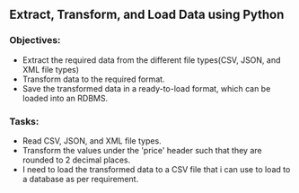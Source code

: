 ## Extract, Transform, and Load Data using Python

### Objectives:

- Extract the required data from the different file types(CSV, JSON, and XML file types)
- Transform data to the required format.
- Save the transformed data in a ready-to-load format, which can be loaded into an RDBMS.

### Tasks:
- Read CSV, JSON, and XML file types.
- Transform the values under the 'price' header such that they are rounded to 2 decimal places.
- I need to load the transformed data to a CSV file that i can use to load to a database as per requirement.

